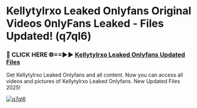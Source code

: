# Kellytylrxo Leaked Onlyfans Original Videos 0nlyFans Leaked - Files Updated! (q7ql6)

<h3>🔴 CLICK HERE 🌐==►► <a href="https://tinyurl.com/ms9xzufz" rel="nofollow">Kellytylrxo Leaked Onlyfans Updated Files</a></h3>

Get Kellytylrxo Leaked Onlyfans and all content. Now you can access all videos and pictures of Kellytylrxo Leaked Onlyfans. New Updated Files 2025!

[![q7ql6](https://i.imgur.com/ppqm5kG.gif)](https://tinyurl.com/ms9xzufz)
